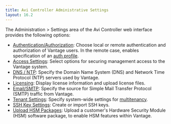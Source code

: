 ```yaml
---
title: Avi Controller Administrative Settings
layout: 16.2
---
```

The Administration &gt; Settings area of the Avi Controller web interface provides the following options:

* <a href="/docs/16.2/overview-of-account-management">Authentication/Authorization</a>: Choose local or remote authentication and authorization of Vantage users. In the remote case, enables specification of an <a href="/docs/16.2/auth-profile">auth profile</a>.
* <a href="/docs/16.2/access-settings-for-clients-of-the-avi-controller">Access Settings</a>: Select options for securing management access to the Vantage system.
* <a href="/docs/16.2/dns-ntp-settings">DNS / NTP</a>: Specify the Domain Name System (DNS) and Network Time Protocol (NTP) servers used by Vantage.
* <a href="/docs/16.2/avi-vantage-license-management">Licensing</a>: Display license information and upload license files.
* <a href="/docs/16.2/email-smtp">Email/SMTP</a>: Specify the source for Simple Mail Transfer Protocol (SMTP) traffic from Vantage.
* <a href="/docs/16.2/tenants">Tenant Settings</a>: Specify system-wide settings for <a href="/docs/16.2/tenants">multitenancy</a>.
* <a href="/docs/16.2/ssh-users-and-keys">SSH Key Settings</a>: Create or import SSH keys.
* <a href="/docs/16.2/upload-hsm-pkg">Upload HSM Packages</a>: Upload a customer's Hardware Security Module (HSM) software package, to enable HSM features within Vantage. 